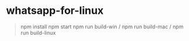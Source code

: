 # whatsapp-for-linux
>npm install
>npm start
>npm run build-win / npm run build-mac / npm run build-linux
